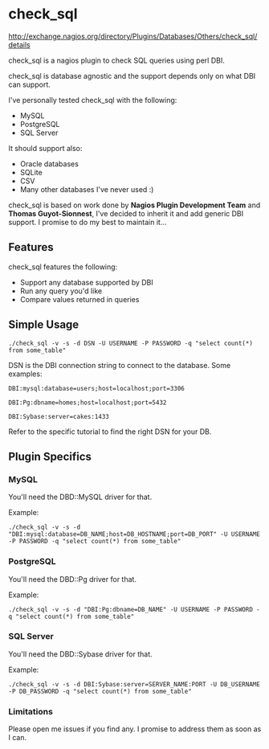 # check_sql

http://exchange.nagios.org/directory/Plugins/Databases/Others/check_sql/details

check_sql is a nagios plugin to check SQL queries using perl DBI.

check_sql is database agnostic and the support depends only on what DBI can support.

I've personally tested check_sql with the following:
 * MySQL
 * PostgreSQL
 * SQL Server

It should support also:
 * Oracle databases
 * SQLite
 * CSV
 * Many other databases I've never used :)

check_sql is based on work done by <b>Nagios Plugin Development Team</b> and <b>Thomas Guyot-Sionnest</b>, I've decided to inherit it and add generic DBI support. I promise to do my best to maintain it...

## Features

check_sql features the following:
 * Support any database supported by DBI
 * Run any query you'd like
 * Compare values returned in queries

## Simple Usage

	./check_sql -v -s -d DSN -U USERNAME -P PASSWORD -q "select count(*) from some_table"

DSN is the DBI connection string to connect to the database. Some examples:

	DBI:mysql:database=users;host=localhost;port=3306

	DBI:Pg:dbname=homes;host=localhost;port=5432

	DBI:Sybase:server=cakes:1433

Refer to the specific tutorial to find the right DSN for your DB.

## Plugin Specifics

### MySQL

You'll need the DBD::MySQL driver for that.

Example:

	./check_sql -v -s -d "DBI:mysql:database=DB_NAME;host=DB_HOSTNAME;port=DB_PORT" -U USERNAME -P PASSWORD -q "select count(*) from some_table"

### PostgreSQL

You'll need the DBD::Pg driver for that.

Example:

	./check_sql -v -s -d "DBI:Pg:dbname=DB_NAME" -U USERNAME -P PASSWORD -q "select count(*) from some_table"

### SQL Server

You'll need the DBD::Sybase driver for that.

Example:

	./check_sql -v -s -d DBI:Sybase:server=SERVER_NAME:PORT -U DB_USERNAME -P DB_PASSWORD -q "select count(*) from some_table"

### Limitations

Please open me issues if you find any. I promise to address them as soon as I can.
